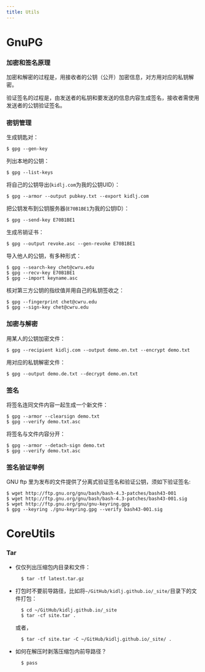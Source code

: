 ```yaml
---
title: Utils
---
```


GnuPG
=====

### 加密和签名原理

加密和解密的过程是，用接收者的公钥（公开）加密信息，对方用对应的私钥解密。

验证签名的过程是，由发送者的私钥和要发送的信息内容生成签名，接收者需使用发送者的公钥验证签名。

### 密钥管理

生成钥匙对：

	$ gpg --gen-key

列出本地的公钥：

	$ gpg --list-keys

将自己的公钥导出(`kidlj.com`为我的公钥UID）：

	$ gpg --armor --output pubkey.txt --export kidlj.com

把公钥发布到公钥服务器(`E70B1BE1`为我的公钥ID）：

	$ gpg --send-key E70B1BE1

生成吊销证书：

	$ gpg --output revoke.asc --gen-revoke E70B1BE1

导入他人的公钥，有多种形式：

	$ gpg --search-key chet@cwru.edu
	$ gpg --recv-key E70B1BE1
	$ gpg --import keyname.asc

核对第三方公钥的指纹值并用自己的私钥签收之：

	$ gpg --fingerprint chet@cwru.edu
	$ gpg --sign-key chet@cwru.edu

### 加密与解密

用某人的公钥加密文件：

	$ gpg --recipient kidlj.com --output demo.en.txt --encrypt demo.txt

用对应的私钥解密文件：

	$ gpg --output demo.de.txt --decrypt demo.en.txt

### 签名

将签名连同文件内容一起生成一个新文件：

	$ gpg --armor --clearsign demo.txt
	$ gpg --verify demo.txt.asc

将签名与文件内容分开：

	$ gpg --armor --detach-sign demo.txt
	$ gpg --verify demo.txt.asc

### 签名验证举例

GNU ftp 里为发布的文件提供了分离式验证签名和验证公钥，须如下验证签名:

	$ wget http://ftp.gnu.org/gnu/bash/bash-4.3-patches/bash43-001
	$ wget http://ftp.gnu.org/gnu/bash/bash-4.3-patches/bash43-001.sig
	$ wget http://ftp.gnu.org/gnu/gnu-keyring.gpg
	$ gpg --keyring ./gnu-keyring.gpg --verify bash43-001.sig


CoreUtils
=========

### Tar

* 仅仅列出压缩包内目录和文件：

		$ tar -tf latest.tar.gz

* 打包时不要前导路径，比如将`~/GitHub/kidlj.github.io/_site/`目录下的文件打包：

		$ cd ~/GitHub/kidlj.github.io/_site
		$ tar -cf site.tar .

	或者，

		$ tar -cf site.tar -C ~/GitHub/kidlj.github.io/_site/ .

* 如何在解压时剥落压缩包内前导路径？

		$ pass


